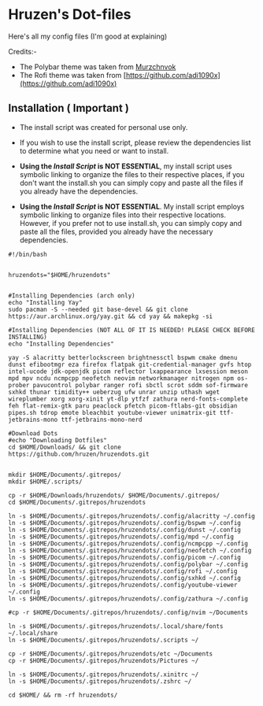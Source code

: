 # Hruzen's Dot-files 

Here's all my config files (I'm good at explaining)

Credits:-
- The Polybar theme was taken from [Murzchnvok](https://github.com/Murzchnvok)
- The Rofi theme was taken from [https://github.com/adi1090x](https://github.com/adi1090x)


## Installation ( Important )
- The install script was created for personal use only.

- If you wish to use the install script, please review the dependencies list to determine what you need or want to install.

- **Using the _Install Script_ is NOT ESSENTIAL**, my install script uses symbolic linking to organize the files to their respective places, if you don't want the install.sh you can simply copy and paste all the files if you already have the dependencies.

- **Using the _Install Script_ is NOT ESSENTIAL**. My install script employs symbolic linking to organize files into their respective locations. However, if you prefer not to use install.sh, you can simply copy and paste all the files, provided you already have the necessary dependencies.

```
#!/bin/bash


hruzendots="$HOME/hruzendots"


#Installing Dependencies (arch only)
echo "Installing Yay"
sudo pacman -S --needed git base-devel && git clone https://aur.archlinux.org/yay.git && cd yay && makepkg -si

#Installing Dependencies (NOT ALL OF IT IS NEEDED! PLEASE CHECK BEFORE INSTALLING)
echo "Installing Dependencies"

yay -S alacritty betterlockscreen brightnessctl bspwm cmake dmenu dunst efibootmgr eza firefox flatpak git-credential-manager gvfs htop intel-ucode jdk-openjdk picom reflector lxappearance lxsession meson mpd mpv ncdu ncmpcpp neofetch neovim networkmanager nitrogen npm os-prober pavucontrol polybar ranger rofi sbctl scrot sddm sof-firmware sxhkd thunar timidity++ ueberzug ufw unrar unzip uthash wget wireplumber xorg xorg-xinit yt-dlp ytfzf zathura nerd-fonts-complete feh flat-remix-gtk paru peaclock pfetch picom-ftlabs-git obsidian pipes.sh tdrop emote bleachbit youtube-viewer unimatrix-git ttf-jetbrains-mono ttf-jetbrains-mono-nerd

#Download Dots
#echo "Downloading Dotfiles"
cd $HOME/Downloads/ && git clone https://github.com/hruzen/hruzendots.git


mkdir $HOME/Documents/.gitrepos/
mkdir $HOME/.scripts/

cp -r $HOME/Downloads/hruzendots/ $HOME/Documents/.gitrepos/
cd $HOME/Documents/.gitrepos/hruzendots

ln -s $HOME/Documents/.gitrepos/hruzendots/.config/alacritty ~/.config
ln -s $HOME/Documents/.gitrepos/hruzendots/.config/bspwm ~/.config
ln -s $HOME/Documents/.gitrepos/hruzendots/.config/dunst ~/.config
ln -s $HOME/Documents/.gitrepos/hruzendots/.config/mpd ~/.config
ln -s $HOME/Documents/.gitrepos/hruzendots/.config/ncmpcpp ~/.config
ln -s $HOME/Documents/.gitrepos/hruzendots/.config/neofetch ~/.config
ln -s $HOME/Documents/.gitrepos/hruzendots/.config/picom ~/.config
ln -s $HOME/Documents/.gitrepos/hruzendots/.config/polybar ~/.config
ln -s $HOME/Documents/.gitrepos/hruzendots/.config/rofi ~/.config
ln -s $HOME/Documents/.gitrepos/hruzendots/.config/sxhkd ~/.config
ln -s $HOME/Documents/.gitrepos/hruzendots/.config/youtube-viewer ~/.config
ln -s $HOME/Documents/.gitrepos/hruzendots/.config/zathura ~/.config

#cp -r $HOME/Documents/.gitrepos/hruzendots/.config/nvim ~/Documents

ln -s $HOME/Documents/.gitrepos/hruzendots/.local/share/fonts ~/.local/share
ln -s $HOME/Documents/.gitrepos/hruzendots/.scripts ~/

cp -r $HOME/Documents/.gitrepos/hruzendots/etc ~/Documents
cp -r $HOME/Documents/.gitrepos/hruzendots/Pictures ~/

ln -s $HOME/Documents/.gitrepos/hruzendots/.xinitrc ~/
ln -s $HOME/Documents/.gitrepos/hruzendots/.zshrc ~/

cd $HOME/ && rm -rf hruzendots/
```